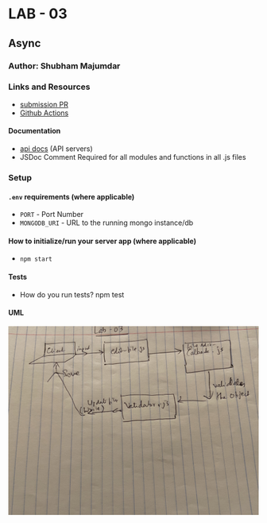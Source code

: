 # LAB - 03

## Async

### Author: Shubham Majumdar

### Links and Resources
* [submission PR](https://github.com/401-advanced-javascript-Shubham/Lab03--Async/compare/master...Dev)
* [Github Actions](https://github.com/401-advanced-javascript-Shubham/Lab03--Async/actions)

#### Documentation
* [api docs](http://xyz.com/api-docs) (API servers)
* JSDoc Comment Required for all modules and functions in all .js files

### Setup
#### `.env` requirements (where applicable)
* `PORT` - Port Number
* `MONGODB_URI` - URL to the running mongo instance/db

#### How to initialize/run your server app (where applicable)
* `npm start`
  
#### Tests
* How do you run tests?
npm test

#### UML
![UML Diagram](whiteboard.jpg)
